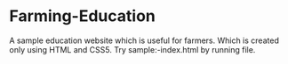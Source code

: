 # Farming-Education
A sample education website which is useful for farmers.
Which is created only using HTML and CSS5.
Try sample:-index.html  by running file.
